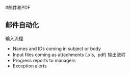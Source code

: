 #邮件和PDF

## 邮件自动化

输入流程
* Names and IDs coming in subject or body
* Input files coming as attachments (.xls, .pdf)
输出流程
* Progress reports to managers
* Exception alerts